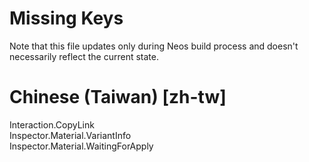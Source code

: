 # Missing Keys
Note that this file updates only during Neos build process and doesn't necessarily reflect the current state.

# Chinese (Taiwan) [zh-tw]
Interaction.CopyLink  
Inspector.Material.VariantInfo  
Inspector.Material.WaitingForApply  


